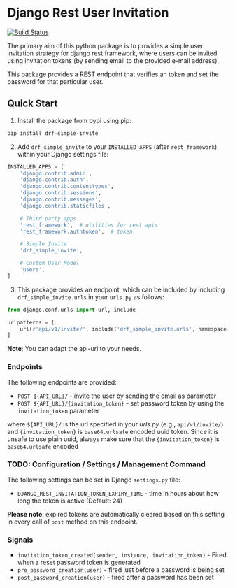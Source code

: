 # Django Rest User Invitation

[![Build Status](https://travis-ci.org/thapabishwa/drf-simple-invite.svg?branch=develop)](https://travis-ci.org/thapabishwa/drf_simple_invite)

The primary aim of this python package is to provides a simple user invitation strategy for django rest framework, where users can be invited using invitation tokens (by sending email to the provided e-mail address).

This package provides a REST endpoint that verifies an token and set the password for that particular user.

## Quick Start

1. Install the package from pypi using pip:
```bash
pip install drf-simple-invite
```

2. Add ``drf_simple_invite`` to your ``INSTALLED_APPS`` (after ``rest_framework``) within your Django settings file:
```python
INSTALLED_APPS = [
    'django.contrib.admin',
    'django.contrib.auth',
    'django.contrib.contenttypes',
    'django.contrib.sessions',
    'django.contrib.messages',
    'django.contrib.staticfiles',

    # Third party apps
    'rest_framework',  # utilities for rest apis
    'rest_framework.authtoken',  # token

    # Simple Invite
    'drf_simple_invite',

    # Custom User Model
    'users',
]
```

3. This package provides an endpoint, which can be included by including ``drf_simple_invite.urls`` in your ``urls.py`` as follows:
```python
from django.conf.urls import url, include

urlpatterns = [
    url(r'api/v1/invite/', include('drf_simple_invite.urls', namespace='drf_simple_invite')),
]    
```
**Note**: You can adapt the api-url to your needs.

### Endpoints

The following endpoints are provided:
 * `POST ${API_URL}/` - invite the user by sending the email as parameter
 * `POST ${API_URL}/{invitation_token}` -  set password token by using the ``invitation_token`` parameter
 
where `${API_URL}/` is the url specified in your *urls.py* (e.g., `api/v1/invite/`)
and `{invitation_token}` is `base64.urlsafe` encoded uuid token. Since it is unsafe to use plain uuid, always make sure that the `{invitation_token}` is `base64.urlsafe` encoded


### TODO: Configuration / Settings / Management Command

The following settings can be set in Django ``settings.py`` file:

* `DJANGO_REST_INVITATION_TOKEN_EXPIRY_TIME` - time in hours about how long the token is active (Default: 24)

 **Please note**: expired tokens are automatically cleared based on this setting in every call of ``post`` method on this endpoint.
 
### Signals
* ```invitation_token_created(sender, instance, invitation_token)``` - Fired when a reset password token is generated
* ```pre_password_creation(user)``` - fired just before a password is being set
* ```post_password_creation(user)``` - fired after a password has been set
